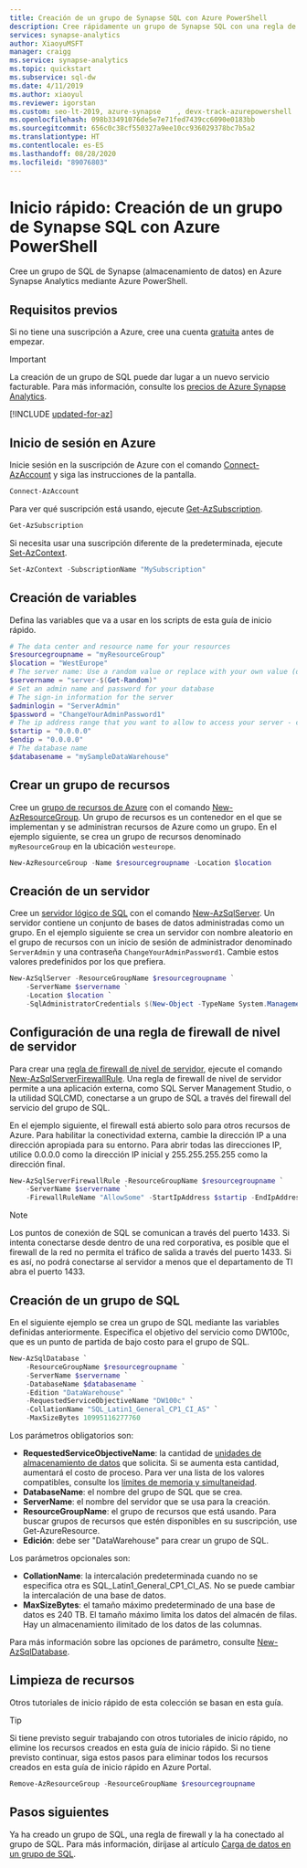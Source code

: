 ```yaml
---
title: Creación de un grupo de Synapse SQL con Azure PowerShell
description: Cree rápidamente un grupo de Synapse SQL con una regla de firewall de nivel de servidor mediante Azure PowerShell.
services: synapse-analytics
author: XiaoyuMSFT
manager: craigg
ms.service: synapse-analytics
ms.topic: quickstart
ms.subservice: sql-dw
ms.date: 4/11/2019
ms.author: xiaoyul
ms.reviewer: igorstan
ms.custom: seo-lt-2019, azure-synapse    , devx-track-azurepowershell
ms.openlocfilehash: 098b33491076de5e7e71fed7439cc6090e0183bb
ms.sourcegitcommit: 656c0c38cf550327a9ee10cc936029378bc7b5a2
ms.translationtype: HT
ms.contentlocale: es-ES
ms.lasthandoff: 08/28/2020
ms.locfileid: "89076803"
---
```

# <a name="quickstart-create-a-synapse-sql-pool-with-azure-powershell"></a>Inicio rápido: Creación de un grupo de Synapse SQL con Azure PowerShell

Cree un grupo de SQL de Synapse (almacenamiento de datos) en Azure Synapse Analytics mediante Azure PowerShell.

## <a name="prerequisites"></a>Requisitos previos

Si no tiene una suscripción a Azure, cree una cuenta [gratuita](https://azure.microsoft.com/free/) antes de empezar.

> [!IMPORTANT]
> La creación de un grupo de SQL puede dar lugar a un nuevo servicio facturable.  Para más información, consulte los [precios de Azure Synapse Analytics](https://azure.microsoft.com/pricing/details/sql-data-warehouse/).

[!INCLUDE [updated-for-az](../../../includes/updated-for-az.md)]

## <a name="sign-in-to-azure"></a>Inicio de sesión en Azure

Inicie sesión en la suscripción de Azure con el comando [Connect-AzAccount](/powershell/module/az.accounts/connect-azaccount?toc=/azure/synapse-analytics/sql-data-warehouse/toc.json&bc=/azure/synapse-analytics/sql-data-warehouse/breadcrumb/toc.json) y siga las instrucciones de la pantalla.

```powershell
Connect-AzAccount
```

Para ver qué suscripción está usando, ejecute [Get-AzSubscription](/powershell/module/az.accounts/get-azsubscription?toc=/azure/synapse-analytics/sql-data-warehouse/toc.json&bc=/azure/synapse-analytics/sql-data-warehouse/breadcrumb/toc.json).

```powershell
Get-AzSubscription
```

Si necesita usar una suscripción diferente de la predeterminada, ejecute [Set-AzContext](/powershell/module/az.accounts/set-azcontext?toc=/azure/synapse-analytics/sql-data-warehouse/toc.json&bc=/azure/synapse-analytics/sql-data-warehouse/breadcrumb/toc.json).

```powershell
Set-AzContext -SubscriptionName "MySubscription"
```

## <a name="create-variables"></a>Creación de variables

Defina las variables que va a usar en los scripts de esta guía de inicio rápido.

```powershell
# The data center and resource name for your resources
$resourcegroupname = "myResourceGroup"
$location = "WestEurope"
# The server name: Use a random value or replace with your own value (don't capitalize)
$servername = "server-$(Get-Random)"
# Set an admin name and password for your database
# The sign-in information for the server
$adminlogin = "ServerAdmin"
$password = "ChangeYourAdminPassword1"
# The ip address range that you want to allow to access your server - change as appropriate
$startip = "0.0.0.0"
$endip = "0.0.0.0"
# The database name
$databasename = "mySampleDataWarehouse"
```

## <a name="create-a-resource-group"></a>Crear un grupo de recursos

Cree un [grupo de recursos de Azure](../../azure-resource-manager/management/overview.md?toc=/azure/synapse-analytics/sql-data-warehouse/toc.json&bc=/azure/synapse-analytics/sql-data-warehouse/breadcrumb/toc.json) con el comando [New-AzResourceGroup](/powershell/module/az.resources/new-azresourcegroup?toc=/azure/synapse-analytics/sql-data-warehouse/toc.json&bc=/azure/synapse-analytics/sql-data-warehouse/breadcrumb/toc.json). Un grupo de recursos es un contenedor en el que se implementan y se administran recursos de Azure como un grupo. En el ejemplo siguiente, se crea un grupo de recursos denominado `myResourceGroup` en la ubicación `westeurope`.

```powershell
New-AzResourceGroup -Name $resourcegroupname -Location $location
```

## <a name="create-a-server"></a>Creación de un servidor

Cree un [servidor lógico de SQL](/powershell/module/az.sql/new-azsqlserver?toc=/azure/synapse-analytics/sql-data-warehouse/toc.json&bc=/azure/synapse-analytics/sql-data-warehouse/breadcrumb/toc.json) con el comando [New-AzSqlServer](../../azure-sql/database/logical-servers.md?toc=/azure/synapse-analytics/sql-data-warehouse/toc.json&bc=/azure/synapse-analytics/sql-data-warehouse/breadcrumb/toc.json). Un servidor contiene un conjunto de bases de datos administradas como un grupo. En el ejemplo siguiente se crea un servidor con nombre aleatorio en el grupo de recursos con un inicio de sesión de administrador denominado `ServerAdmin` y una contraseña `ChangeYourAdminPassword1`. Cambie estos valores predefinidos por los que prefiera.

```powershell
New-AzSqlServer -ResourceGroupName $resourcegroupname `
    -ServerName $servername `
    -Location $location `
    -SqlAdministratorCredentials $(New-Object -TypeName System.Management.Automation.PSCredential -ArgumentList $adminlogin, $(ConvertTo-SecureString -String $password -AsPlainText -Force))
```

## <a name="configure-a-server-level-firewall-rule"></a>Configuración de una regla de firewall de nivel de servidor

Para crear una [regla de firewall de nivel de servidor](../../azure-sql/database/firewall-configure.md?toc=/azure/synapse-analytics/sql-data-warehouse/toc.json&bc=/azure/synapse-analytics/sql-data-warehouse/breadcrumb/toc.json), ejecute el comando [New-AzSqlServerFirewallRule](/powershell/module/az.sql/new-azsqlserverfirewallrule?toc=/azure/synapse-analytics/sql-data-warehouse/toc.json&bc=/azure/synapse-analytics/sql-data-warehouse/breadcrumb/toc.json). Una regla de firewall de nivel de servidor permite a una aplicación externa, como SQL Server Management Studio, o la utilidad SQLCMD, conectarse a un grupo de SQL a través del firewall del servicio del grupo de SQL.

En el ejemplo siguiente, el firewall está abierto solo para otros recursos de Azure. Para habilitar la conectividad externa, cambie la dirección IP a una dirección apropiada para su entorno. Para abrir todas las direcciones IP, utilice 0.0.0.0 como la dirección IP inicial y 255.255.255.255 como la dirección final.

```powershell
New-AzSqlServerFirewallRule -ResourceGroupName $resourcegroupname `
    -ServerName $servername `
    -FirewallRuleName "AllowSome" -StartIpAddress $startip -EndIpAddress $endip
```

> [!NOTE]
> Los puntos de conexión de SQL se comunican a través del puerto 1433. Si intenta conectarse desde dentro de una red corporativa, es posible que el firewall de la red no permita el tráfico de salida a través del puerto 1433. Si es así, no podrá conectarse al servidor a menos que el departamento de TI abra el puerto 1433.
>

## <a name="create-a-sql-pool"></a>Creación de un grupo de SQL

En el siguiente ejemplo se crea un grupo de SQL mediante las variables definidas anteriormente.  Especifica el objetivo del servicio como DW100c, que es un punto de partida de bajo costo para el grupo de SQL.

```Powershell
New-AzSqlDatabase `
    -ResourceGroupName $resourcegroupname `
    -ServerName $servername `
    -DatabaseName $databasename `
    -Edition "DataWarehouse" `
    -RequestedServiceObjectiveName "DW100c" `
    -CollationName "SQL_Latin1_General_CP1_CI_AS" `
    -MaxSizeBytes 10995116277760
```

Los parámetros obligatorios son:

* **RequestedServiceObjectiveName**: la cantidad de [unidades de almacenamiento de datos](what-is-a-data-warehouse-unit-dwu-cdwu.md) que solicita. Si se aumenta esta cantidad, aumentará el costo de proceso. Para ver una lista de los valores compatibles, consulte los [límites de memoria y simultaneidad](memory-concurrency-limits.md).
* **DatabaseName**: el nombre del grupo de SQL que se crea.
* **ServerName**: el nombre del servidor que se usa para la creación.
* **ResourceGroupName**: el grupo de recursos que está usando. Para buscar grupos de recursos que estén disponibles en su suscripción, use Get-AzureResource.
* **Edición**: debe ser "DataWarehouse" para crear un grupo de SQL.

Los parámetros opcionales son:

* **CollationName**: la intercalación predeterminada cuando no se especifica otra es SQL_Latin1_General_CP1_CI_AS. No se puede cambiar la intercalación de una base de datos.
* **MaxSizeBytes**: el tamaño máximo predeterminado de una base de datos es 240 TB. El tamaño máximo limita los datos del almacén de filas. Hay un almacenamiento ilimitado de los datos de las columnas.

Para más información sobre las opciones de parámetro, consulte [New-AzSqlDatabase](/powershell/module/az.sql/new-azsqldatabase?toc=/azure/synapse-analytics/sql-data-warehouse/toc.json&bc=/azure/synapse-analytics/sql-data-warehouse/breadcrumb/toc.json).

## <a name="clean-up-resources"></a>Limpieza de recursos

Otros tutoriales de inicio rápido de esta colección se basan en esta guía.

> [!TIP]
> Si tiene previsto seguir trabajando con otros tutoriales de inicio rápido, no elimine los recursos creados en esta guía de inicio rápido. Si no tiene previsto continuar, siga estos pasos para eliminar todos los recursos creados en esta guía de inicio rápido en Azure Portal.
>

```powershell
Remove-AzResourceGroup -ResourceGroupName $resourcegroupname
```

## <a name="next-steps"></a>Pasos siguientes

Ya ha creado un grupo de SQL, una regla de firewall y la ha conectado al grupo de SQL. Para más información, diríjase al artículo [Carga de datos en un grupo de SQL](load-data-from-azure-blob-storage-using-polybase.md).
